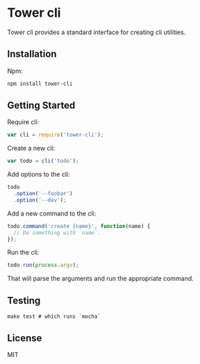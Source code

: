 # Tower cli

Tower cli provides a standard interface for creating cli utilities.

## Installation

Npm:

```bash
npm install tower-cli
```

## Getting Started

Require cli:

```js
var cli = require('tower-cli');
```

Create a new cli:

```js
var todo = cli('todo');
```

Add options to the cli:

```js
todo
  .option('--foobar')
  .option('--dev');
```

Add a new command to the cli:

```js
todo.command('create {name}', function(name) {
  // Do something with `name`.
});
```

Run the cli:

```js
todo.run(process.argv);
```

That will parse the arguments and run the appropriate command.

## Testing

```
make test # which runs `mocha`
```

## License

MIT

